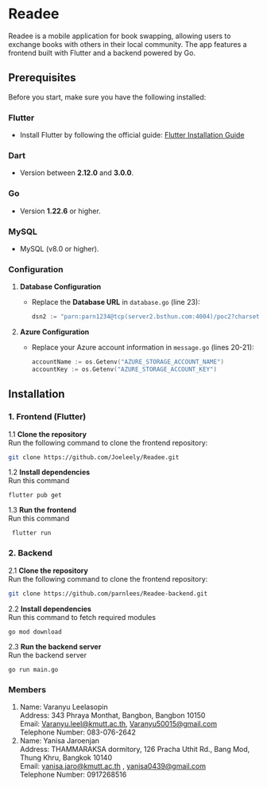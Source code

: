 # Readee
Readee is a mobile application for book swapping, allowing users to exchange books with others in their local community. The app features a frontend built with Flutter and a backend powered by Go.

## Prerequisites
Before you start, make sure you have the following installed:

### Flutter
- Install Flutter by following the official guide: [Flutter Installation Guide](https://docs.flutter.dev/)

### Dart
- Version between **2.12.0** and **3.0.0**.

### Go
- Version **1.22.6** or higher.

### MySQL
- MySQL (v8.0 or higher).

### Configuration
1. **Database Configuration**
   - Replace the **Database URL** in `database.go` (line 23):
     ```go
     dsn2 := "parn:parn1234@tcp(server2.bsthun.com:4004)/poc2?charset=utf8mb4&parseTime=true&loc=Local"
     ```

2. **Azure Configuration**
   - Replace your Azure account information in `message.go` (lines 20-21):
     ```go
     accountName := os.Getenv("AZURE_STORAGE_ACCOUNT_NAME")
     accountKey := os.Getenv("AZURE_STORAGE_ACCOUNT_KEY")
     ```

## Installation

### 1. Frontend (Flutter)

1.1 **Clone the repository**  
   Run the following command to clone the frontend repository:
   ```bash
   git clone https://github.com/Joeleely/Readee.git
   ```

1.2 **Install dependencies** <br>
   Run this command
   ```
   flutter pub get
   ```

1.3 **Run the frontend** <br>
   Run this command
   ```
    flutter run
   ```
    
### 2. Backend 
    
2.1 **Clone the repository**  
Run the following command to clone the frontend repository:  
```bash
git clone https://github.com/parnlees/Readee-backend.git
```
2.2 **Install dependencies**  
Run this command to fetch required modules
```
go mod download
```
2.3 **Run the backend server**  
Run the backend server
```
go run main.go
```

### Members  
1. Name: Varanyu Leelasopin  
   Address: 343 Phraya Monthat, Bangbon, Bangbon 10150  
   Email: Varanyu.leel@kmutt.ac.th, Varanyu50015@gmail.com  
   Telephone Number: 083-076-2642  
2. Name: Yanisa Jaroenjan  
   Address: THAMMARAKSA dormitory, 126 Pracha Uthit Rd., Bang Mod, Thung Khru, Bangkok 10140  
   Email: yanisa.jaro@kmutt.ac.th , yanisa0439@gmail.com  
   Telephone Number: 0917268516  
